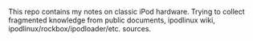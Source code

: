 This repo contains my notes on classic iPod hardware.
Trying to collect fragmented knowledge from public documents, ipodlinux wiki, ipodlinux/rockbox/ipodloader/etc. sources.